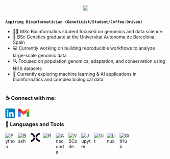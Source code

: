 <!-- Typing SVG by DenverCoder1 - https://github.com/DenverCoder1/readme-typing-svg -->
<h1 align="center">
    <img src="https://readme-typing-svg.herokuapp.com/?font=Fira&size=35&center=true&vCenter=true&width=480&height=45&pause=1200&duration=3000&color=48D1CC&lines=Hello+There!👋;I'm+Alejandro+Cobos!🧬;" />
</h1>

**`Aspiring Bioinformatician (Geneticist/Student/Coffee-Driven)`**

- 👩‍🔬 MSc Bioinformatics student focused on genomics and data science  
- 🧬 BSc Genetics graduate at the Universitat Autònoma de Barcelona, Spain  
- 💻 Currently working on building reproducible workflows to analyze large-scale genomic data  
- 🔍 Focused on population genomics, adaptation, and conservation using NGS datasets  
- 💭 Currently exploring machine learning & AI applications in bioinformatics and complex biological data  

#

### ☕ Connect with me:

<a href="https://linkedin.com/in/acobos-bioinformatics" target="_blank">
    <img align="left" alt="LinkedIn" width="30px" style="padding-right:10px;" src="./img/LinkedIn_icon.svg" />
</a>
<a href="mailto:acobos2424@gmail.com">
    <img align="left" alt="Gmail" width="35px" style="padding-right:10px;" src="./img/Gmail_icon_(2020).svg" />
</a>
<br>

### 🧰 Languages and Tools

<a href="" target="_blank">
    <img align="left" alt="Python" width="30px" style="padding-right:10px;" src="https://cdn.jsdelivr.net/gh/devicons/devicon/icons/python/python-plain.svg" />
</a>

<a href="" target="_blank">
    <img align="left" alt="Bash" width="30px" style="padding-right:10px;" src="https://cdn.jsdelivr.net/gh/devicons/devicon/icons/bash/bash-original.svg" />
</a>

<a href="https://www.nextflow.io/" target="_blank">
  <picture>
    <source media="(prefers-color-scheme: dark)" srcset="./img/nextflow-icon.svg">
    <source media="(prefers-color-scheme: light)" srcset="./img/nextflow-icon-dark.svg">
    <img align="left" alt="Nextflow" width="28px" style="padding-right:10px;" src="./img/nextflow-icon-dark.svg">
  </picture>
</a>

<a href="" target="_blank">
    <img align="left" alt="R" width="30px" style="padding-right:10px;" src="https://cdn.jsdelivr.net/gh/devicons/devicon@latest/icons/r/r-original.svg" />
</a>

<a href="" target="_blank">
    <img align="left" alt="Anaconda" width="30px" style="padding-right:10px;" src="https://cdn.jsdelivr.net/gh/devicons/devicon@latest/icons/anaconda/anaconda-original.svg" />
</a>

<a href="" target="_blank">
    <img align="left" alt="VSCode" width="30px" style="padding-right:10px;" src="https://cdn.jsdelivr.net/gh/devicons/devicon@latest/icons/vscode/vscode-original.svg" />
</a>

<a href="" target="_blank">
    <img align="left" alt="Jupyter" width="30px" style="padding-right:10px;" src="https://cdn.jsdelivr.net/gh/devicons/devicon@latest/icons/jupyter/jupyter-original.svg" />
</a>

<a href="" target="_blank">
    <img align="left" alt="Git" width="30px" style="padding-right:10px;" src="https://cdn.jsdelivr.net/gh/devicons/devicon/icons/git/git-original.svg" />
</a>

<a href="" target="_blank">
    <img align="left" alt="Linux" width="30px" style="padding-right:10px;" src="https://cdn.jsdelivr.net/gh/devicons/devicon/icons/linux/linux-original.svg" />
</a>

<a href="https://github.com/Cobos-Bioinfo" target="_blank">
  <picture>
    <source media="(prefers-color-scheme: dark)" srcset="https://user-images.githubusercontent.com/3369400/139447912-e0f43f33-6d9f-45f8-be46-2df5bbc91289.png">
    <source media="(prefers-color-scheme: light)" srcset="https://user-images.githubusercontent.com/3369400/139448065-39a229ba-4b06-434b-bc67-616e2ed80c8f.png">
    <img align="left" alt="GitHub" width="30px" style="padding-right:10px;" src="https://user-images.githubusercontent.com/3369400/139448065-39a229ba-4b06-434b-bc67-616e2ed80c8f.png">
  </picture>
</a>

